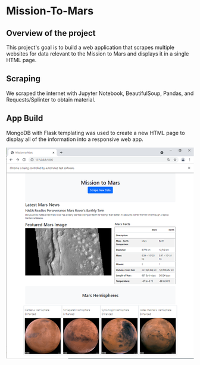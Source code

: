 # Mission-To-Mars

## Overview of the project

This project's goal is to build a web application that scrapes multiple websites for data relevant to the Mission to Mars and displays it in a single HTML page.


## Scraping
We scraped the internet with Jupyter Notebook, BeautifulSoup, Pandas, and Requests/Splinter to obtain material.

## App Build
MongoDB with Flask templating was used to create a new HTML page to display all of the information into a responsive web app.

![webpage](https://github.com/damienfranco/Mission-To-Mars/blob/main/webpage.png)
